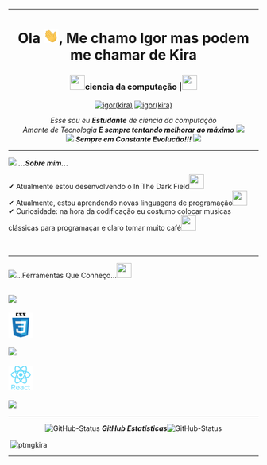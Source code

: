 <hr>
<h1 align="center">Ola <img src="https://raw.githubusercontent.com/ABSphreak/ABSphreak/master/gifs/Hi.gif" width="30px">, Me chamo Igor mas podem me chamar de Kira</h1>
<h3 align="center"><img src="https://cultofthepartyparrot.com/parrots/hd/scienceparrot.gif" width="30" height="30"/>ciencia da computação |<img src="https://cultofthepartyparrot.com/parrots/hd/scienceparrot.gif" width="30" height="30"/></h3>
<p align="center">
<a href="https://www.linkedin.com/in/igor-henrique-alves-755847203/" target="blank"><img align="center" src="https://cdn.jsdelivr.net/npm/simple-icons@3.0.1/icons/linkedin.svg" alt="igor(kira)" height="30" width="40" /></a>
<a href="https://www.facebook.com/igorhenrique.alves.1/" target="blank"><img align="center" src="https://cdn.jsdelivr.net/npm/simple-icons@3.0.1/icons/facebook.svg" alt="igor(kira)" height="30" width="40" /></a>
</p>
</p>



<p align="center">
  <em>
    Esse sou eu <b>Estudante</b> de ciencia da computação <br>
   Amante de Tecnologia <b>E sempre tentando melhorar ao máximo</b> <img src="https://cultofthepartyparrot.com/parrots/hd/mustacheparrot.gif" width="30px">
  </em> 
  <br>
  <img src="https://media.giphy.com/media/VgCDAzcKvsR6OM0uWg/giphy.gif" width="50" /> <b><i>Sempre em Constante Evolucão!!!</i></b> <img src="https://media.giphy.com/media/7j2hfyeVcDtf2/giphy.gif" width="50" />
</p>

 <hr>

<img src="https://media.giphy.com/media/ObNTw8Uzwy6KQ/giphy.gif" width="30px">&nbsp;***...Sobre mim...***

✔ Atualmente estou desenvolvendo o In The Dark Field<img src="https://cultofthepartyparrot.com/parrots/hd/scienceparrot.gif" width="30" height="30"/><br>
✔ Atualmente, estou aprendendo novas linguagens de programação<img src="https://cultofthepartyparrot.com/parrots/hd/illuminatiparrot.gif" width="30" height="30"/><br>
✔ Curiosidade: na hora da codificação eu costumo colocar musicas clássicas para programaçar e claro tomar muito café<img src="https://cultofthepartyparrot.com/parrots/hd/mustacheparrot.gif" width="30" height="30"/><br> <br><br>
 
 <hr>

<img src="https://media.giphy.com/media/ObNTw8Uzwy6KQ/giphy.gif" width="30px">...Ferramentas Que Conheço...<img src="https://cultofthepartyparrot.com/parrots/hd/illuminatiparrot.gif" width="30" height="30"/><br>
  
<p align="left">
  
  <code> <img height="50" src="https://camo.githubusercontent.com/ec80da59f546258247dbbd4d13471b53038d086b333d7f3bfeb8501d72148a70/68747470733a2f2f63646e2e6a7364656c6976722e6e65742f6e706d2f4070726f6772616d6d696e672d6c616e6775616765732d6c6f676f732f68746d6c40302e302e312f68746d6c5f323536783235362e706e67"> </code>
  <code> <img height="50" src="https://raw.githubusercontent.com/devicons/devicon/master/icons/css3/css3-original-wordmark.svg"> </code>
  <code> <img height="50" src="https://raw.githubusercontent.com/abranhe/programming-languages-logos/master/src/javascript/javascript.png"> </code>
  <code> <img height="50" src="https://raw.githubusercontent.com/devicons/devicon/master/icons/react/react-original-wordmark.svg"> </code>
 <code> <img height="50" src="https://raw.githubusercontent.com/abranhe/programming-languages-logos/master/src/lua/lua.png"> </code>
  <hr>
  <p align="center">
 <img src="https://media.giphy.com/media/8UHRm5oY4k4FDxq5QG/giphy.gif" width="30px" alt="GitHub-Status"/>&nbsp;<i><b>GitHub Estatísticas</b></i><img src="https://media.giphy.com/media/8UHRm5oY4k4FDxq5QG/giphy.gif" width="30px" alt="GitHub-Status"/></p>

<p>&nbsp;<img align="center" src="https://github-readme-stats.vercel.app/api?username=ptmgkira&show_icons=true&locale=en" alt="ptmgkira" width="410" /></p>
<hr>
